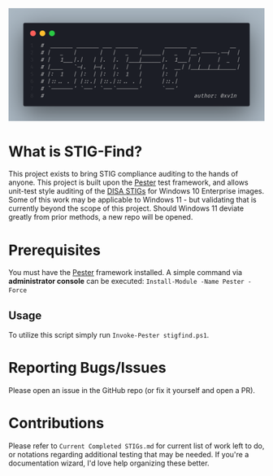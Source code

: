 ![](assets/stigfind.png)

# What is STIG-Find?

This project exists to bring STIG compliance auditing to the hands of anyone. This project is built upon the [Pester](https://pester.dev/) test framework, and allows unit-test style auditing of the [DISA STIGs](https://public.cyber.mil/stigs/) for Windows 10 Enterprise images. Some of this work may be applicable to Windows 11 - but validating that is currently beyond the scope of this project. Should Windows 11 deviate greatly from prior methods, a new repo will be opened. 

# Prerequisites

You must have the [Pester](https://github.com/pester/Pester) framework installed. A simple command via **administrator console** can be executed: `Install-Module -Name Pester -Force`

## Usage

To utilize this script simply run `Invoke-Pester stigfind.ps1`.

# Reporting Bugs/Issues

Please open an issue in the GitHub repo (or fix it yourself and open a PR).

# Contributions

Please refer to `Current Completed STIGs.md` for current list of work left to do, or notations regarding additional testing that may be needed. If you're a documentation wizard, I'd love help organizing these better. 